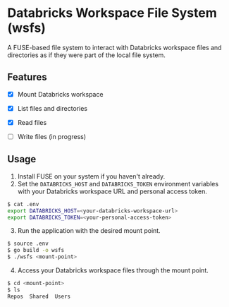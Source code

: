 # Databricks Workspace File System (wsfs)

A FUSE-based file system to interact with Databricks workspace files and directories as if they were part of the local file system.

## Features

- [x] Mount Databricks workspace
- [x] List files and directories
- [x] Read files
- [ ] Write files (in progress)


## Usage

1. Install FUSE on your system if you haven't already.
2. Set the `DATABRICKS_HOST` and `DATABRICKS_TOKEN` environment variables with your Databricks workspace URL and personal access token.

```bash
$ cat .env
export DATABRICKS_HOST=<your-databricks-workspace-url>
export DATABRICKS_TOKEN=<your-personal-access-token>
```

3. Run the application with the desired mount point.

```bash
$ source .env
$ go build -o wsfs
$ ./wsfs <mount-point>
```

4. Access your Databricks workspace files through the mount point.

```bash
$ cd <mount-point>
$ ls
Repos  Shared  Users
```
